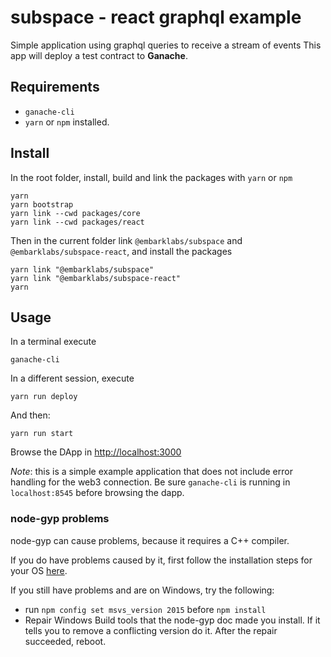 subspace - react graphql example 
===
Simple application using graphql queries to receive a stream of events
This app will deploy a test contract to **Ganache**.

## Requirements
- `ganache-cli`
- `yarn` or `npm` installed.

## Install
In the root folder, install, build and link the packages with `yarn` or `npm`
```
yarn
yarn bootstrap
yarn link --cwd packages/core
yarn link --cwd packages/react
```
Then in the current folder link `@embarklabs/subspace` and `@embarklabs/subspace-react`, and install the packages
```
yarn link "@embarklabs/subspace"
yarn link "@embarklabs/subspace-react"
yarn
```

## Usage
In a terminal execute 
```
ganache-cli
```

In a different session, execute

```
yarn run deploy
```

And then:

```
yarn run start
```

Browse the DApp in [http://localhost:3000](http://localhost:3000)


*Note*: this is a simple example application that does not include error handling for the web3 connection. Be sure `ganache-cli` is running in `localhost:8545` before browsing the dapp.


### node-gyp problems
node-gyp can cause problems, because it requires a C++ compiler.

If you do have problems caused by it, first follow the installation steps for your OS [here](https://github.com/nodejs/node-gyp#installation).

If you still have problems and are on Windows, try the following:
- run `npm config set msvs_version 2015` before `npm install`
- Repair Windows Build tools that the node-gyp doc made you install. If it tells you to remove a conflicting version do it. After the repair succeeded, reboot.